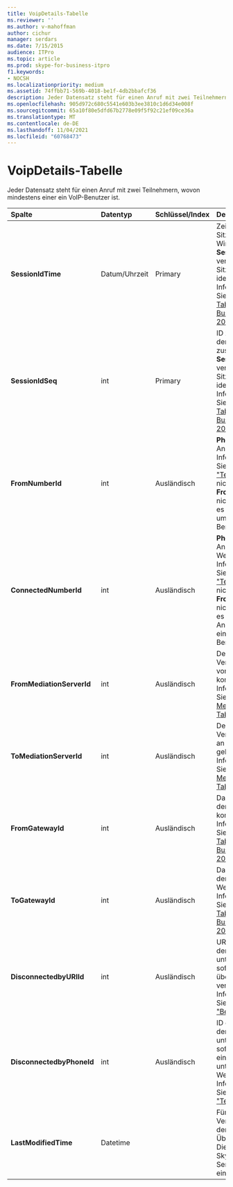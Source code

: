 ```yaml
---
title: VoipDetails-Tabelle
ms.reviewer: ''
ms.author: v-mahoffman
author: cichur
manager: serdars
ms.date: 7/15/2015
audience: ITPro
ms.topic: article
ms.prod: skype-for-business-itpro
f1.keywords:
- NOCSH
ms.localizationpriority: medium
ms.assetid: 74ffbb71-569b-4018-be1f-4db2bbafcf36
description: Jeder Datensatz steht für einen Anruf mit zwei Teilnehmern, wovon  mindestens einer ein VoIP-Benutzer ist.
ms.openlocfilehash: 905d972c680c5541e603b3ee3810c1d6d34e008f
ms.sourcegitcommit: 65a10f80e5dfd67b2778e09f5f92c21ef09ce36a
ms.translationtype: MT
ms.contentlocale: de-DE
ms.lasthandoff: 11/04/2021
ms.locfileid: "60768473"
---
```

# <a name="voipdetails-table"></a>VoipDetails-Tabelle
 
Jeder Datensatz steht für einen Anruf mit zwei Teilnehmern, wovon  mindestens einer ein VoIP-Benutzer ist.
  
|**Spalte**|**Datentyp**|**Schlüssel/Index**|**Details**|
|:-----|:-----|:-----|:-----|
|**SessionIdTime** <br/> |Datum/Uhrzeit  <br/> |Primary  <br/> |Zeitpunkt der Sitzungsanforderung. Wird zusammen mit **SessionIdSeq** verwendet, um eine Sitzung eindeutig zu identifizieren. Weitere Informationen finden Sie in der [Dialogs-Tabelle in Skype for Business Server 2015.](dialogs.md) <br/> |
|**SessionIdSeq** <br/> |int  <br/> |Primary  <br/> |ID zur Identifikation der Sitzung. Wird zusammen mit **SessionIdTime** verwendet, um eine Sitzung eindeutig zu identifizieren. Weitere Informationen finden Sie in der [Dialogs-Tabelle in Skype for Business Server 2015.](dialogs.md) <br/> |
|**FromNumberId** <br/> |int  <br/> |Ausländisch  <br/> |**PhoneId** des Anrufers. Weitere Informationen finden Sie in der [Tabelle "Telefone".](phones.md) Wenn nicht NULL und **FromGatewayId** ist nicht NULL, handelt es sich beim Anrufer um einen PSTN-Benutzer. <br/> |
|**ConnectedNumberId** <br/> |int  <br/> |Ausländisch  <br/> |**PhoneId** des Anrufempfängers. Weitere Informationen finden Sie in der [Tabelle "Telefone".](phones.md) Wenn nicht NULL und **FromGatewayId** ist nicht NULL, handelt es sich beim Anrufempfänger um einen PSTN-Benutzer. <br/> |
|**FromMediationServerId** <br/> |int  <br/> |Ausländisch  <br/> |Der Vermittlungsserver, von dem der Anruf kommt. Weitere Informationen finden Sie in der [MediationServers-Tabelle.](mediationservers.md) <br/> |
|**ToMediationServerId** <br/> |int  <br/> |Ausländisch  <br/> |Der Vermittlungsserver, an den der Anruf geht. Weitere Informationen finden Sie in der [MediationServers-Tabelle.](mediationservers.md) <br/> |
|**FromGatewayId** <br/> |int  <br/> |Ausländisch  <br/> |Das Gateway, von dem der Anruf kommt. Weitere Informationen finden Sie in der [Gateways-Tabelle in Skype for Business Server 2015.](gateways.md) <br/> |
|**ToGatewayId** <br/> |int  <br/> |Ausländisch  <br/> |Das Gateway, an das der Anruf geht. Weitere Informationen finden Sie in der [Gateways-Tabelle in Skype for Business Server 2015.](gateways.md) <br/> |
|**DisconnectedbyURIId** <br/> |int  <br/> |Ausländisch  <br/> |URI des Benutzers, der den Anruf unterbrochen hat, sofern der Benutzer über einen URI verfügt. Weitere Informationen finden Sie in der [Tabelle "Benutzer".](users.md) <br/> |
|**DisconnectedbyPhoneId** <br/> |int  <br/> |Ausländisch  <br/> |ID des Telefons, das den Anruf unterbrochen hat, sofern der Anruf von einem Telefon unterbrochen wurde. Weitere Informationen finden Sie in der [Tabelle "Telefone".](phones.md) <br/> |
|**LastModifiedTime** <br/> |Datetime  <br/> ||Für die interne Verwendung durch den Überwachungsdienst.  <br/> Dieses Feld wurde in Skype for Business Server 2015 eingeführt.  <br/> |
   


